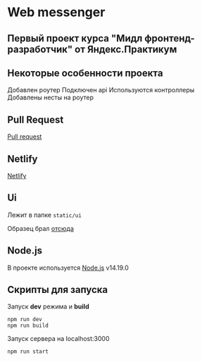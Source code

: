 # Web messenger
## Первый проект курса "Мидл фронтенд-разработчик" от Яндекс.Практикум

## Некоторые особенности проекта

Добавлен роутер
Подключен api
Используются контроллеры
Добавлены несты на роутер

## Pull Request

[Pull request](https://github.com/nikitaomelyuhin/middle.messenger.praktikum.yandex/pull/3)

## Netlify

[Netlify](https://heuristic-kalam-85f874.netlify.app/)

## Ui

Лежит в папке `static/ui`

Образец брал [отсюда](https://www.figma.com/file/24EUnEHGEDNLdOcxg7ULwV/Chat?node-id=0%3A1)

## Node.js

В проекте используется [Node.js](https://nodejs.org/) v14.19.0

## Скрипты для запуска
Запуск __dev__ режима и __build__
```
npm run dev
npm run build
```
Запуск сервера на localhost:3000
```
npm run start
```